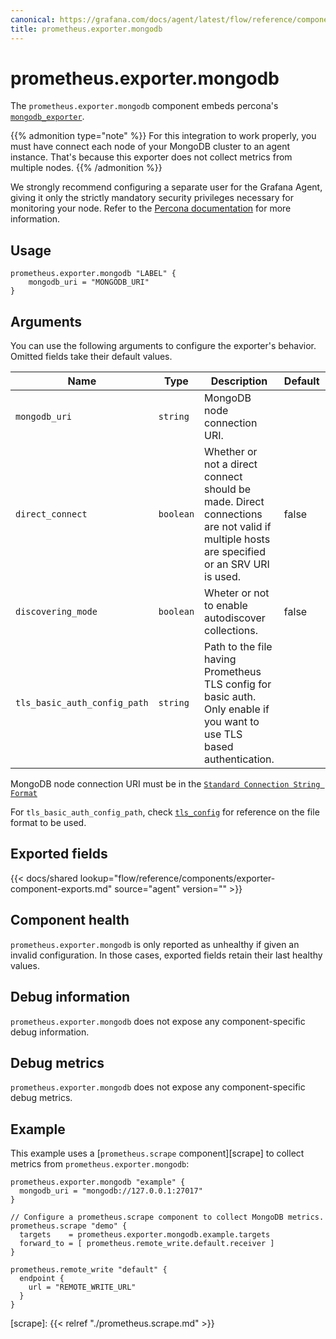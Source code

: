 ```yaml
---
canonical: https://grafana.com/docs/agent/latest/flow/reference/components/prometheus.exporter.mongodb/
title: prometheus.exporter.mongodb
---
```


# prometheus.exporter.mongodb
The `prometheus.exporter.mongodb` component embeds percona's [`mongodb_exporter`](https://github.com/percona/mongodb_exporter).

{{% admonition type="note" %}}
For this integration to work properly, you must have connect each node of your MongoDB cluster to an agent instance.
That's because this exporter does not collect metrics from multiple nodes.
{{% /admonition %}}

We strongly recommend configuring a separate user for the Grafana Agent, giving it only the strictly mandatory security privileges necessary for monitoring your node. 
Refer to the [Percona documentation](https://github.com/percona/mongodb_exporter#permissions) for more information.

## Usage

```river
prometheus.exporter.mongodb "LABEL" {
    mongodb_uri = "MONGODB_URI"
}
```

## Arguments
You can use the following arguments to configure the exporter's behavior.
Omitted fields take their default values.

Name | Type | Description | Default | Required
---- | ---- | ----------- | ------- | --------
`mongodb_uri` | `string` | MongoDB node connection URI. | | yes
`direct_connect` | `boolean` | Whether or not a direct connect should be made. Direct connections are not valid if multiple hosts are specified or an SRV URI is used. | false | no
`discovering_mode` | `boolean` | Wheter or not to enable autodiscover collections. | false | no
`tls_basic_auth_config_path` | `string` | Path to the file having Prometheus TLS config for basic auth. Only enable if you want to use TLS based authentication. | | no

MongoDB node connection URI must be in the [`Standard Connection String Format`](https://docs.mongodb.com/manual/reference/connection-string/#std-label-connections-standard-connection-string-format)

For `tls_basic_auth_config_path`, check [`tls_config`](https://prometheus.io/docs/prometheus/latest/configuration/configuration/#tls_config) for reference on the file format to be used.

## Exported fields

{{< docs/shared lookup="flow/reference/components/exporter-component-exports.md" source="agent" version="<AGENT VERSION>" >}}

## Component health

`prometheus.exporter.mongodb` is only reported as unhealthy if given
an invalid configuration. In those cases, exported fields retain their last
healthy values.

## Debug information

`prometheus.exporter.mongodb` does not expose any component-specific
debug information.

## Debug metrics

`prometheus.exporter.mongodb` does not expose any component-specific
debug metrics.

## Example

This example uses a [`prometheus.scrape` component][scrape] to collect metrics
from `prometheus.exporter.mongodb`:

```river
prometheus.exporter.mongodb "example" {
  mongodb_uri = "mongodb://127.0.0.1:27017"
}

// Configure a prometheus.scrape component to collect MongoDB metrics.
prometheus.scrape "demo" {
  targets    = prometheus.exporter.mongodb.example.targets
  forward_to = [ prometheus.remote_write.default.receiver ]
}

prometheus.remote_write "default" {
  endpoint {
    url = "REMOTE_WRITE_URL"
  }
}
```

[scrape]: {{< relref "./prometheus.scrape.md" >}}
